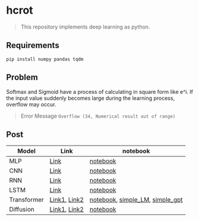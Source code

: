 # hcrot
> This repository implements deep learning as python. 

## Requirements
```
pip install numpy pandas tqdm
```

## Problem
Softmax and Sigmoid have a process of calculating in square form like e^i. If the input value suddenly becomes large during the learning process, overflow may occur.
> Error Message `Overflow (34, Numerical result out of range)`

## Post
| Model | Link | notebook |
|-|-|-|
| MLP | [Link](https://emeraldgoose.github.io/pytorch/dl-implement/) | [notebook](./notebooks/mlp.ipynb) |
| CNN | [Link](https://emeraldgoose.github.io/pytorch/cnn-implementation/) | [notebook](./notebooks/cnn.ipynb) |
| RNN | [Link](https://emeraldgoose.github.io/pytorch/rnn-impl/) | [notebook](./notebooks/rnn.ipynb) |
| LSTM | [Link](https://emeraldgoose.github.io/pytorch/lstm-implementation/) | [notebook](./notebooks/rnn.ipynb) |
| Transformer | [Link1](https://emeraldgoose.github.io/pytorch/transformer-scratch-implementation-1/), [Link2](https://emeraldgoose.github.io/pytorch/transformer-scratch-implementation-2/) | [notebook](./notebooks/transformer.ipynb), [simple_LM](./notebooks/simple_LM.ipynb), [simple_gpt](./notebooks/simple_gpt.ipynb) |
| Diffusion | [Link1](https://emeraldgoose.github.io/pytorch/text-to-image-implementation/), [Link2](https://emeraldgoose.github.io/pytorch/unet-and-ddpm-implementation/) | [notebook](./notebooks/diffusion.ipynb) |
